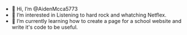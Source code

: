 - 👋 Hi, I’m @AidenMcca5773
- 👀 I’m interested in Listening to hard rock and whatching Netflex. 
- 🌱 I’m currently learning how to create a page for a school website and write it's code to be useful. 



<!---
AidenMcca5773/AidenMcca5773 is a ✨ special ✨ repository because its `README.md` (this file) appears on your GitHub profile.
You can click the Preview link to take a look at your changes.
--->
